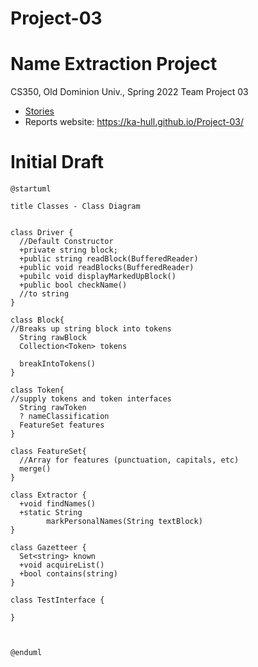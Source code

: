 # Project-03
# Name Extraction Project
CS350, Old Dominion Univ., Spring 2022
Team Project 03
* [Stories](https://trello.com/b/4WNrLBWO/cs-350-group-project)
* Reports website: https://ka-hull.github.io/Project-03/
# Initial Draft
```
@startuml

title Classes - Class Diagram


class Driver {
  //Default Constructor
  +private string block; 
  +public string readBlock(BufferedReader)
  +public void readBlocks(BufferedReader)
  +pubilc void displayMarkedUpBlock()
  +public bool checkName()
  //to string 
}

class Block{
//Breaks up string block into tokens 
  String rawBlock
  Collection<Token> tokens
  
  breakIntoTokens()
}

class Token{
//supply tokens and token interfaces 
  String rawToken
  ? nameClassification
  FeatureSet features
}

class FeatureSet{
  //Array for features (punctuation, capitals, etc)
  merge()
}

class Extractor {
  +void findNames()
  +static String 
        markPersonalNames(String textBlock)
}

class Gazetteer {
  Set<string> known
  +void acquireList()
  +bool contains(string)
}

class TestInterface {
  
}



@enduml
```
